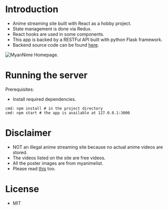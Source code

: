 # Introduction

- Anime streaming site built with React as a hobby project.
- State management is done via Redux.
- React hooks are used in some components.
- This app is backed by a RESTFul API built with python Flask framework.
- Backend source code can be found [here](https://github.com/zer0eXploit/myannime-api).

![MyanNime Homepage.](https://res.cloudinary.com/zer0exploit/image/upload/v1611820079/portfolio/myannime-gh_m5bexr.jpg "Home Page.")

# Running the server

Prerequisites:

- Install required dependencies.

```
cmd: npm install # in the project directory
cmd: npm start # the app is available at 127.0.0.1:3000
```

# Disclaimer

- NOT an illegal anime streaming site because no actual anime videos are stored.
- The videos listed on the site are free videos.
- All the poster images are from myanimelist.
- Please read [this](https://myanime-d5de4.web.app/about) too.

# License

- MIT
